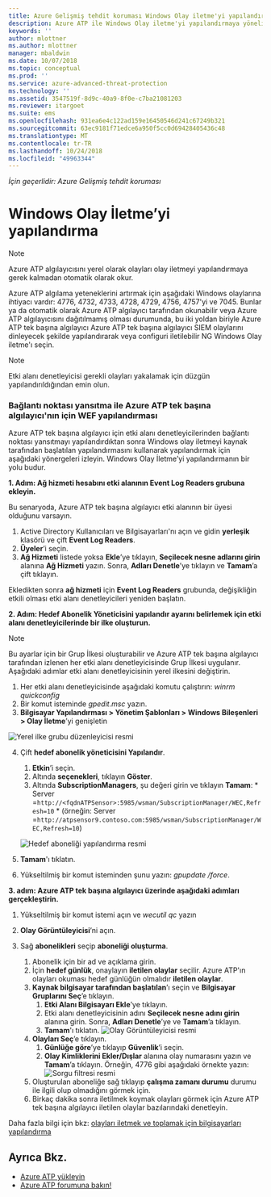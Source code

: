 ```yaml
---
title: Azure Gelişmiş tehdit koruması Windows Olay iletme'yi yapılandırma | Microsoft Docs
description: Azure ATP ile Windows Olay iletme'yi yapılandırmaya yönelik seçeneklerinizi açıklar
keywords: ''
author: mlottner
ms.author: mlottner
manager: mbaldwin
ms.date: 10/07/2018
ms.topic: conceptual
ms.prod: ''
ms.service: azure-advanced-threat-protection
ms.technology: ''
ms.assetid: 3547519f-8d9c-40a9-8f0e-c7ba21081203
ms.reviewer: itargoet
ms.suite: ems
ms.openlocfilehash: 931ea6e4c122ad159e16450546d241c67249b321
ms.sourcegitcommit: 63ec9181f71edce6a950f5cc0d69428405436c48
ms.translationtype: MT
ms.contentlocale: tr-TR
ms.lasthandoff: 10/24/2018
ms.locfileid: "49963344"
---
```

*İçin geçerlidir: Azure Gelişmiş tehdit koruması*



# <a name="configuring-windows-event-forwarding"></a>Windows Olay İletme’yi yapılandırma

> [!NOTE]
> Azure ATP algılayıcısını yerel olarak olayları olay iletmeyi yapılandırmaya gerek kalmadan otomatik olarak okur.


Azure ATP algılama yeteneklerini artırmak için aşağıdaki Windows olaylarına ihtiyacı vardır: 4776, 4732, 4733, 4728, 4729, 4756, 4757'yi ve 7045. Bunlar ya da otomatik olarak Azure ATP algılayıcı tarafından okunabilir veya Azure ATP algılayıcısını dağıtılmamış olması durumunda, bu iki yoldan biriyle Azure ATP tek başına algılayıcı Azure ATP tek başına algılayıcı SIEM olaylarını dinleyecek şekilde yapılandırarak veya configuri iletilebilir NG Windows Olay iletme'ı seçin.

> [!NOTE]
> Etki alanı denetleyicisi gerekli olayları yakalamak için düzgün yapılandırıldığından emin olun.

### <a name="wef-configuration-for-azure-atp-standalone-sensors-with-port-mirroring"></a>Bağlantı noktası yansıtma ile Azure ATP tek başına algılayıcı'nın için WEF yapılandırması

Azure ATP tek başına algılayıcı için etki alanı denetleyicilerinden bağlantı noktası yansıtmayı yapılandırdıktan sonra Windows olay iletmeyi kaynak tarafından başlatılan yapılandırmasını kullanarak yapılandırmak için aşağıdaki yönergeleri izleyin. Windows Olay İletme’yi yapılandırmanın bir yolu budur. 

**1. Adım: Ağ hizmeti hesabını etki alanının Event Log Readers grubuna ekleyin.** 

Bu senaryoda, Azure ATP tek başına algılayıcı etki alanının bir üyesi olduğunu varsayın.

1.  Active Directory Kullanıcıları ve Bilgisayarları'nı açın ve gidin **yerleşik** klasörü ve çift **Event Log Readers**. 
2.  **Üyeler**’i seçin.
3.  **Ağ Hizmeti** listede yoksa **Ekle**’ye tıklayın, **Seçilecek nesne adlarını girin** alanına **Ağ Hizmeti** yazın. Sonra, **Adları Denetle**’ye tıklayın ve **Tamam**’a çift tıklayın. 

Ekledikten sonra **ağ hizmeti** için **Event Log Readers** grubunda, değişikliğin etkili olması etki alanı denetleyicileri yeniden başlatın.

**2. Adım: Hedef Abonelik Yöneticisini yapılandır ayarını belirlemek için etki alanı denetleyicilerinde bir ilke oluşturun.** 
> [!Note] 
> Bu ayarlar için bir Grup İlkesi oluşturabilir ve Azure ATP tek başına algılayıcı tarafından izlenen her etki alanı denetleyicisinde Grup İlkesi uygulanır. Aşağıdaki adımlar etki alanı denetleyicisinin yerel ilkesini değiştirin.     

1.  Her etki alanı denetleyicisinde aşağıdaki komutu çalıştırın: *winrm quickconfig*
2.  Bir komut isteminde *gpedit.msc* yazın.
3.  **Bilgisayar Yapılandırması > Yönetim Şablonları > Windows Bileşenleri > Olay İletme**’yi genişletin

 ![Yerel ilke grubu düzenleyicisi resmi](media/wef%201%20local%20group%20policy%20editor.png)

4.  Çift **hedef abonelik yöneticisini Yapılandır**.
   
    1.  **Etkin**’i seçin.
    2.  Altında **seçenekleri**, tıklayın **Göster**.
    3.  Altında **SubscriptionManagers**, şu değeri girin ve tıklayın **Tamam**: * Server =`http://<fqdnATPSensor>:5985/wsman/SubscriptionManager/WEC,Refresh=10` * (örneğin: Server =`http://atpsensor9.contoso.com:5985/wsman/SubscriptionManager/WEC,Refresh=10`)
    
    ![Hedef aboneliği yapılandırma resmi](media/wef%202%20config%20target%20sub%20manager.png)
    
5.  **Tamam**'ı tıklatın.
6.  Yükseltilmiş bir komut isteminden şunu yazın: *gpupdate /force*. 

**3. adım: Azure ATP tek başına algılayıcı üzerinde aşağıdaki adımları gerçekleştirin.** 

1. Yükseltilmiş bir komut istemi açın ve *wecutil qc* yazın
2. **Olay Görüntüleyicisi**’ni açın. 
3. Sağ **abonelikleri** seçip **aboneliği oluşturma**. 
    
    1. Abonelik için bir ad ve açıklama girin. 
    2. İçin **hedef günlük**, onaylayın **iletilen olaylar** seçilir. Azure ATP'ın olayları okuması hedef günlüğün olmalıdır **iletilen olaylar**. 
    3. **Kaynak bilgisayar tarafından başlatılan**’ı seçin ve **Bilgisayar Gruplarını Seç**’e tıklayın.
        1. **Etki Alanı Bilgisayarı Ekle**’ye tıklayın.
        2. Etki alanı denetleyicisinin adını **Seçilecek nesne adını girin** alanına girin. Sonra, **Adları Denetle**’ye ve **Tamam**’a tıklayın. 
        3. **Tamam**'ı tıklatın.
        ![Olay Görüntüleyicisi resmi](media/wef3%20event%20viewer.png)     
    4. **Olayları Seç**’e tıklayın.
        1. **Günlüğe göre**’ye tıklayıp **Güvenlik**’i seçin.
        2. **Olay Kimliklerini Ekler/Dışlar** alanına olay numarasını yazın ve **Tamam**’a tıklayın. Örneğin, 4776 gibi aşağıdaki örnekte yazın:<br/>
        ![Sorgu filtresi resmi](media/wef-4-query-filter.png)
   5. Oluşturulan aboneliğe sağ tıklayıp **çalışma zamanı durumu** durumu ile ilgili olup olmadığını görmek için. 
   6. Birkaç dakika sonra iletilmek koymak olayları görmek için Azure ATP tek başına algılayıcı iletilen olaylar bazılarındaki denetleyin.


Daha fazla bilgi için bkz: [olayları iletmek ve toplamak için bilgisayarları yapılandırma](https://technet.microsoft.com/library/cc748890)

## <a name="see-also"></a>Ayrıca Bkz.

- [Azure ATP yükleyin](install-atp-step1.md)
- [Azure ATP forumuna bakın!](https://aka.ms/azureatpcommunity)
